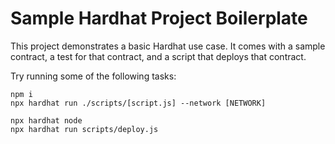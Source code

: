 # Sample Hardhat Project Boilerplate

This project demonstrates a basic Hardhat use case. It comes with a sample contract, a test for that contract, and a script that deploys that contract.

Try running some of the following tasks:

```shell
npm i
npx hardhat run ./scripts/[script.js] --network [NETWORK]

npx hardhat node
npx hardhat run scripts/deploy.js
```

